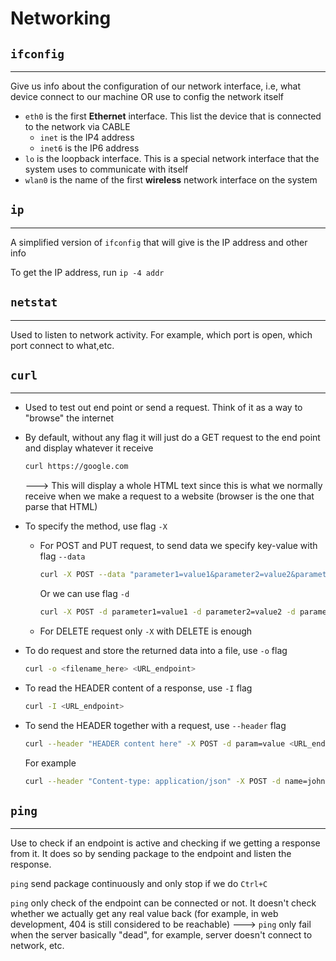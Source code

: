 # Networking

## `ifconfig`

---

Give us info about the configuration of our network interface, i.e, what device connect to our machine OR use to config the network itself

- `eth0` is the first **Ethernet** interface. This list the device that is connected to the network via CABLE
  - `inet` is the IP4 address
  - `inet6` is the IP6 address
- `lo` is the loopback interface. This is a special network interface that the system uses to communicate with itself
- `wlan0` is the name of the first **wireless** network interface on the system

## `ip`

---

A simplified version of `ifconfig` that will give is the IP address and other info

To get the IP address, run `ip -4 addr`

## `netstat`

---

Used to listen to network activity. For example, which port is open, which port connect to what,etc.

## `curl`

---

- Used to test out end point or send a request. Think of it as a way to "browse" the internet
- By default, without any flag it will just do a GET request to the end point and display whatever it receive

  ```bash
  curl https://google.com
  ```

  ---> This will display a whole HTML text since this is what we normally receive when we make a request to a website (browser is the one that parse that HTML)

- To specify the method, use flag `-X`

  - For POST and PUT request, to send data we specify key-value with flag `--data`

    ```bash
    curl -X POST --data "parameter1=value1&parameter2=value2&parameter3=value3" <URL_endpoint>
    ```

    Or we can use flag `-d`

    ```bash
    curl -X POST -d parameter1=value1 -d parameter2=value2 -d parameter3=value3 <URL_endpoint>
    ```

  - For DELETE request only `-X` with DELETE is enough

- To do request and store the returned data into a file, use `-o` flag

  ```bash
  curl -o <filename_here> <URL_endpoint>
  ```

- To read the HEADER content of a response, use `-I` flag

  ```bash
  curl -I <URL_endpoint>
  ```

- To send the HEADER together with a request, use `--header` flag

  ```bash
  curl --header "HEADER content here" -X POST -d param=value <URL_endpoint>
  ```

  For example

  ```bash
  curl --header "Content-type: application/json" -X POST -d name=john https://myname.com
  ```

## `ping`

---

Use to check if an endpoint is active and checking if we getting a response from it. It does so by sending package to the endpoint and listen the response.

`ping` send package continuously and only stop if we do `Ctrl+C`

`ping` only check of the endpoint can be connected or not. It doesn't check whether we actually get any real value back (for example, in web development, 404 is still considered to be reachable)
---> `ping` only fail when the server basically "dead", for example, server doesn't connect to network, etc.
